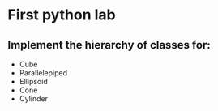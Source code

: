 # First python lab 
## Implement the hierarchy of classes for:
- Cube
- Parallelepiped
- Ellipsoid
- Cone
- Cylinder
 
